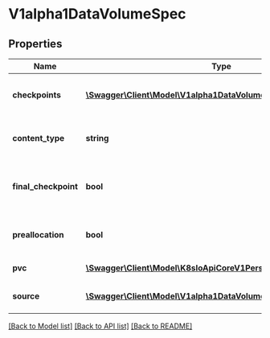 # V1alpha1DataVolumeSpec

## Properties
Name | Type | Description | Notes
------------ | ------------- | ------------- | -------------
**checkpoints** | [**\Swagger\Client\Model\V1alpha1DataVolumeCheckpoint[]**](V1alpha1DataVolumeCheckpoint.md) | Checkpoints is a list of DataVolumeCheckpoints, representing stages in a multistage import. | [optional] 
**content_type** | **string** | DataVolumeContentType options: \&quot;kubevirt\&quot;, \&quot;archive\&quot; | [optional] 
**final_checkpoint** | **bool** | FinalCheckpoint indicates whether the current DataVolumeCheckpoint is the final checkpoint. | [optional] 
**preallocation** | **bool** | Preallocation controls whether storage for DataVolumes should be allocated in advance. | [optional] 
**pvc** | [**\Swagger\Client\Model\K8sIoApiCoreV1PersistentVolumeClaimSpec**](K8sIoApiCoreV1PersistentVolumeClaimSpec.md) | PVC is the PVC specification | 
**source** | [**\Swagger\Client\Model\V1alpha1DataVolumeSource**](V1alpha1DataVolumeSource.md) | Source is the src of the data for the requested DataVolume | 

[[Back to Model list]](../README.md#documentation-for-models) [[Back to API list]](../README.md#documentation-for-api-endpoints) [[Back to README]](../README.md)


